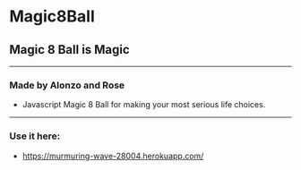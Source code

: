 # Magic8Ball
## Magic 8 Ball is Magic
* * *
### Made by Alonzo and Rose
* Javascript Magic 8 Ball for making your most serious life choices.
* * *
### Use it here:
* https://murmuring-wave-28004.herokuapp.com/

